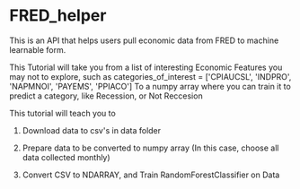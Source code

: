 # FRED_helper
This is an API that helps users pull economic data from FRED to machine learnable form. 


This Tutorial will take you from a list of interesting Economic Features you may not to explore, such as categories_of_interest = ['CPIAUCSL', 'INDPRO', 'NAPMNOI', 'PAYEMS', 'PPIACO']
To a numpy array where you can train it to predict a category, like Recession, or Not Reccesion 


This tutorial will teach you to 

1. Download data to csv's in data folder

2. Prepare data to be converted to numpy array (In this case, choose all data collected monthly)

3. Convert CSV to NDARRAY, and Train RandomForestClassifier on Data
